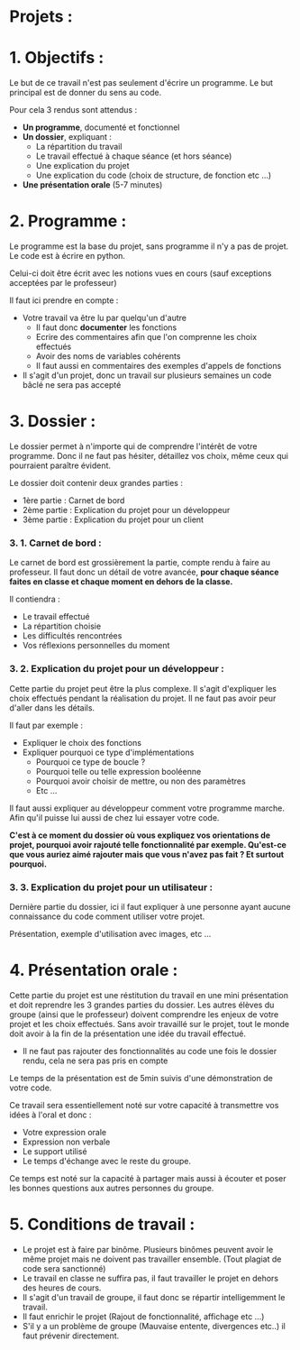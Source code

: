# Projets :

# 1. Objectifs :

Le but de ce travail n'est pas seulement d'écrire un programme. Le but principal est de donner du sens au code. 

Pour cela 3 rendus sont attendus : 

- **Un programme**, documenté et fonctionnel
- **Un dossier**, expliquant :
    - La répartition du travail
    - Le travail effectué à chaque séance (et hors séance)
    - Une explication du projet
    - Une explication du code (choix de structure, de fonction etc ...)
- **Une présentation orale** (5-7 minutes)

# 2. Programme :

Le programme est la base du projet, sans programme il n'y a pas de projet. Le code est à écrire en python.

Celui-ci doit être écrit avec les notions vues en cours (sauf exceptions acceptées par le professeur)

Il faut ici prendre en compte :

- Votre travail va être lu par quelqu'un d'autre
    - Il faut donc **documenter** les fonctions
    - Ecrire des commentaires afin que l'on comprenne les choix effectués
    - Avoir des noms de variables cohérents
    - Il faut aussi en commentaires des exemples d'appels de fonctions
- Il s'agit d'un projet, donc un travail sur plusieurs semaines un code bâclé ne sera pas accepté

# 3. Dossier :

Le dossier permet à n'importe qui de comprendre l'intérêt de votre programme. Donc il ne faut pas hésiter, détaillez vos choix, même ceux qui pourraient paraître évident.

Le dossier doit contenir deux grandes parties :

- 1ère partie : Carnet de bord
- 2ème partie : Explication du projet pour un développeur
- 3ème partie : Explication du projet pour un client

### 3. 1. Carnet de bord :

Le carnet de bord est grossièrement la partie, compte rendu à faire au professeur. Il faut donc un détail de votre avancée, **pour chaque séance faites en classe et chaque moment en dehors de la classe.**

Il contiendra :

- Le travail effectué
- La répartition choisie
- Les difficultés rencontrées
- Vos réflexions personnelles du moment

### 3. 2. Explication du projet pour un développeur :

Cette partie du projet peut être la plus complexe. Il s'agit d'expliquer les choix effectués pendant la réalisation du projet. Il ne faut pas avoir peur d'aller dans les détails. 

Il faut par exemple : 

- Expliquer le choix des fonctions
- Expliquer pourquoi ce type d'implémentations
    - Pourquoi ce type de boucle ?
    - Pourquoi telle ou telle expression booléenne
    - Pourquoi avoir choisir de mettre, ou non des paramètres
    - Etc ...

Il faut aussi expliquer au développeur comment votre programme marche. Afin qu'il puisse lui aussi de chez lui essayer votre code. 

**C'est à ce moment du dossier où vous expliquez vos orientations de projet, pourquoi avoir rajouté telle fonctionnalité par exemple. Qu'est-ce que vous auriez aimé rajouter mais que vous n'avez pas fait ? Et surtout pourquoi.**

### 3. 3. Explication du projet pour un utilisateur :

Dernière partie du dossier, ici il faut expliquer à une personne ayant aucune connaissance du code comment utiliser votre projet. 

Présentation, exemple d'utilisation avec images, etc ...

# 4. Présentation orale :

Cette partie du projet est une réstitution du travail en une mini présentation et doit reprendre les 3 grandes parties du dossier. Les autres élèves du groupe (ainsi que le professeur) doivent comprendre les enjeux de votre projet et les choix effectués. Sans avoir travaillé sur le projet, tout le monde doit avoir à la fin de la présentation une idée du travail effectué.

- Il ne faut pas rajouter des fonctionnalités au code une fois le dossier rendu, cela ne sera pas pris en compte

Le temps de la présentation est de 5min suivis d'une démonstration de votre code.

Ce travail sera essentiellement noté sur votre capacité à transmettre vos idées à l'oral et donc :

- Votre expression orale
- Expression non verbale
- Le support utilisé
- Le temps d'échange avec le reste du groupe.

Ce temps est noté sur la capacité à partager mais aussi à écouter et poser les bonnes questions aux autres personnes du groupe. 

# 5. Conditions de travail :

- Le projet est à faire par binôme. Plusieurs binômes peuvent avoir le même projet mais ne doivent pas travailler ensemble. (Tout plagiat de code sera sanctionné)
- Le travail en classe ne suffira pas, il faut travailler le projet en dehors des heures de cours.
- Il s'agit d'un travail de groupe, il faut donc se répartir intelligemment le travail.
- Il faut enrichir le projet (Rajout de fonctionnalité, affichage etc ...)
- S'il y a un problème de groupe (Mauvaise entente, divergences etc..) il faut prévenir directement.
